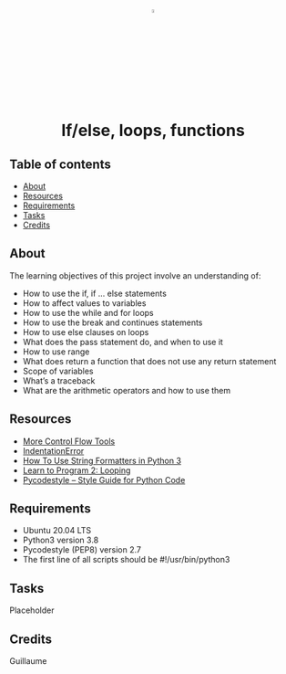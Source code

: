 <div align="center">

<a href="https://www.python.org/">
<img src="https://upload.wikimedia.org/wikipedia/commons/thumb/1/1f/Python_logo_01.svg/800px-Python_logo_01.svg.png" alt="Python Language" width=4% heigth=4% />
</a>
<h1> If/else, loops, functions </h1>

</div>

## Table of contents
* [About](#about)
* [Resources](#resources)
* [Requirements](#requirements)
* [Tasks](#tasks)
* [Credits](#credits)

## About
The learning objectives of this project involve an understanding of:
* How to use the if, if ... else statements
* How to affect values to variables
* How to use the while and for loops
* How to use the break and continues statements
* How to use else clauses on loops
* What does the pass statement do, and when to use it
* How to use range
* What does return a function that does not use any return statement
* Scope of variables
* What’s a traceback
* What are the arithmetic operators and how to use them

## Resources
* [More Control Flow Tools](https://docs.python.org/3/tutorial/controlflow.html)
* [IndentationError](https://youtu.be/1QXOd2ZQs-Q)
* [How To Use String Formatters in Python 3](https://www.digitalocean.com/community/tutorials/how-to-use-string-formatters-in-python-3)
* [Learn to Program 2: Looping](https://youtu.be/swQEbZ6ez1I)
* [Pycodestyle – Style Guide for Python Code](https://pypi.org/project/pycodestyle/)

## Requirements
* Ubuntu 20.04 LTS
* Python3 version 3.8
* Pycodestyle (PEP8) version 2.7
* The first line of all scripts should be #!/usr/bin/python3

## Tasks
Placeholder

## Credits
Guillaume
